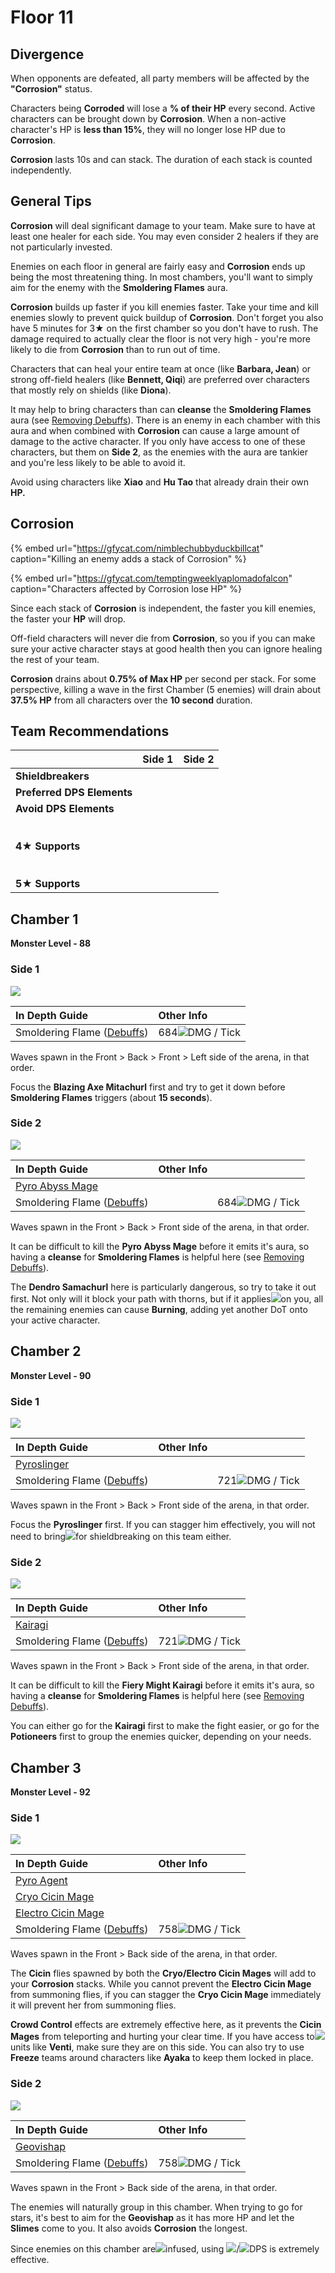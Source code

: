 # Floor 11

## Divergence

When opponents are defeated, all party members will be affected by the **"Corrosion"** status.

Characters being **Corroded** will lose a **% of their HP** every second. Active characters can be brought down by **Corrosion**. When a non-active character's HP is **less than 15%**, they will no longer lose HP due to **Corrosion**.

**Corrosion** lasts 10s and can stack. The duration of each stack is counted independently.

## General Tips

**Corrosion** will deal significant damage to your team. Make sure to have at least one healer for each side. You may even consider 2 healers if they are not particularly invested.

Enemies on each floor in general are fairly easy and **Corrosion** ends up being the most threatening thing. In most chambers, you'll want to simply aim for the enemy with the **Smoldering Flames** aura.

**Corrosion** builds up faster if you kill enemies faster. Take your time and kill enemies slowly to prevent quick buildup of **Corrosion**. Don't forget you also have 5 minutes for 3★ on the first chamber so you don't have to rush. The damage required to actually clear the floor is not very high - you're more likely to die from **Corrosion** than to run out of time.

Characters that can heal your entire team at once \(like **Barbara, Jean**\) or strong off-field healers \(like **Bennett, Qiqi**\) are preferred over characters that mostly rely on shields \(like **Diona**\).

It may help to bring characters than can **cleanse** the **Smoldering Flames** aura \(see [Removing Debuffs](../../mechanics/debuffs/removing-debuffs.md)\). There is an enemy in each chamber with this aura and when combined with **Corrosion** can cause a large amount of damage to the active character. If you only have access to one of these characters, but them on **Side 2**, as the enemies with the aura are tankier and you're less likely to be able to avoid it.

Avoid using characters like **Xiao** and **Hu Tao** that already drain their own **HP.**

## Corrosion

{% embed url="https://gfycat.com/nimblechubbyduckbillcat" caption="Killing an enemy adds a stack of Corrosion" %}

{% embed url="https://gfycat.com/temptingweeklyaplomadofalcon" caption="Characters affected by Corrosion lose HP" %}

Since each stack of **Corrosion** is independent, the faster you kill enemies, the faster your **HP** will drop.

Off-field characters will never die from **Corrosion**, so you if you can make sure your active character stays at good health then you can ignore healing the rest of your team.

**Corrosion** drains about **0.75% of Max HP** per second per stack. For some perspective, killing a wave in the first Chamber \(5 enemies\) will drain about **37.5% HP** from all characters over the **10 second** duration.

## Team Recommendations

<table>
  <thead>
    <tr>
      <th style="text-align:left"></th>
      <th style="text-align:center">Side 1</th>
      <th style="text-align:center">Side 2</th>
    </tr>
  </thead>
  <tbody>
    <tr>
      <td style="text-align:left"><b>Shieldbreakers</b>
      </td>
      <td style="text-align:center">
        <img src="../../.gitbook/assets/pyro_small.png" alt/>
        <img src="../../.gitbook/assets/hydro_small.png" alt/>
      </td>
      <td style="text-align:center">
        <img src="../../.gitbook/assets/hydro_small.png" alt/>
      </td>
    </tr>
    <tr>
      <td style="text-align:left"><b>Preferred DPS Elements</b>
      </td>
      <td style="text-align:center">
        <img src="../../.gitbook/assets/physical_small.png" alt/>
      </td>
      <td style="text-align:center">
        <img src="../../.gitbook/assets/hydro_small.png" alt/>
        <img src="../../.gitbook/assets/cryo_small.png" alt/>
      </td>
    </tr>
    <tr>
      <td style="text-align:left"><b>Avoid DPS Elements</b>
      </td>
      <td style="text-align:center">
        <img src="../../.gitbook/assets/pyro_small.png" alt/>
      </td>
      <td style="text-align:center">
        <img src="../../.gitbook/assets/pyro_small.png" alt/>
      </td>
    </tr>
    <tr>
      <td style="text-align:left"><b>4</b>&#x2605; <b>Supports</b>
      </td>
      <td style="text-align:center">
        <p>
          <img src="../../.gitbook/assets/ui_avataricon_bennett.png" alt/>
          <img src="../../.gitbook/assets/ui_avataricon_barbara.png" alt/>
          <img src="../../.gitbook/assets/ui_avataricon_noelle.png" alt/>
        </p>
        <p>
          <img src="https://firebasestorage.googleapis.com/v0/b/gitbook-28427.appspot.com/o/assets%2F-MVAGyyACcSzyzfmgy7f%2F-Mjm0CePos8cEafW8zqs%2F-MijIm9U88XaoHKE6Quo%2FUI_AvatarIcon_Sayu.png?alt=media&amp;token=c05c46e0-c654-47d8-84d8-83f1d54586b2"
          alt/>
          <img src="../../.gitbook/assets/ui_avataricon_sucrose.png" alt/>
        </p>
      </td>
      <td style="text-align:center">
        <p>
          <img src="../../.gitbook/assets/ui_avataricon_bennett.png" alt/>
          <img src="../../.gitbook/assets/ui_avataricon_barbara.png" alt/>
          <img src="../../.gitbook/assets/ui_avataricon_noelle.png" alt/>
        </p>
        <p>
          <img src="https://firebasestorage.googleapis.com/v0/b/gitbook-28427.appspot.com/o/assets%2F-MVAGyyACcSzyzfmgy7f%2F-Mjm0CePos8cEafW8zqs%2F-MijIm9U88XaoHKE6Quo%2FUI_AvatarIcon_Sayu.png?alt=media&amp;token=c05c46e0-c654-47d8-84d8-83f1d54586b2"
          alt/>
          <img src="../../.gitbook/assets/ui_avataricon_sucrose.png" alt/>
        </p>
      </td>
    </tr>
    <tr>
      <td style="text-align:left"><b>5&#x2605; Supports</b>
      </td>
      <td style="text-align:center">
        <img src="../../.gitbook/assets/ui_avataricon_kokomi.png" alt/>
        <img src="../../.gitbook/assets/ui_avataricon_qiqi.png" alt/>
        <img src="../../.gitbook/assets/ui_avataricon_jean.png" alt/>
        <img src="../../.gitbook/assets/ui_avataricon_kazuha.png" alt/>
        <img src="../../.gitbook/assets/ui_avataricon_venti.png" alt/>
      </td>
      <td style="text-align:center">
        <img src="../../.gitbook/assets/ui_avataricon_kokomi.png" alt/>
        <img src="../../.gitbook/assets/ui_avataricon_mona.png" alt/>
        <img src="../../.gitbook/assets/ui_avataricon_qiqi.png" alt/>
        <img src="../../.gitbook/assets/ui_avataricon_jean.png" alt/>
        <img src="../../.gitbook/assets/ui_avataricon_kazuha.png" alt/>
      </td>
    </tr>
  </tbody>
</table>

## Chamber 1

**Monster Level - 88**

### Side 1

![](../../.gitbook/assets/11-1-1v21.png)

| **In Depth Guide** | Other Info |
| :--- | :--- |
| Smoldering Flame \([Debuffs](../../mechanics/debuffs/)\) | 684![](../../.gitbook/assets/pyro_small.png)DMG / Tick |

Waves spawn in the Front &gt; Back &gt; Front &gt; Left side of the arena, in that order.

Focus the **Blazing Axe Mitachurl** first and try to get it down before **Smoldering Flames** triggers \(about **15 seconds**\).

### Side 2

![](../../.gitbook/assets/11-1-2v21.png)

| **In Depth Guide** | Other Info |  |
| :--- | :--- | :--- |
| [Pyro Abyss Mage](../../monsters/abyss-order/pyro-abyss-mage.md) |  |  |
| Smoldering Flame \([Debuffs](../../mechanics/debuffs/)\) |  | 684![](../../.gitbook/assets/pyro_small.png)DMG / Tick |

Waves spawn in the Front &gt; Back &gt; Front side of the arena, in that order.

It can be difficult to kill the **Pyro Abyss Mage** before it emits it's aura, so having a **cleanse** for **Smoldering Flames** is helpful here \(see [Removing Debuffs](../../mechanics/debuffs/removing-debuffs.md)\). 

The **Dendro Samachurl** here is particularly dangerous, so try to take it out first. Not only will it block your path with thorns, but if it applies![](../../.gitbook/assets/dendro_small.png)on you, all the remaining enemies can cause **Burning**, adding yet another DoT onto your active character.

## Chamber 2

**Monster Level - 90**

### Side 1

![](../../.gitbook/assets/11-2-1v21.png)

| **In Depth Guide** | Other Info |  |
| :--- | :--- | :--- |
| [Pyroslinger](../../monsters/fatui/pyroslinger.md) |  |  |
| Smoldering Flame \([Debuffs](../../mechanics/debuffs/)\) |  | 721![](../../.gitbook/assets/pyro_small.png)DMG / Tick |

Waves spawn in the Front &gt; Back &gt; Front side of the arena, in that order.

Focus the **Pyroslinger** first. If you can stagger him effectively, you will not need to bring![](../../.gitbook/assets/hydro_small.png)for shieldbreaking on this team either.

### Side 2

![](../../.gitbook/assets/11-2-2v21.png)

| **In Depth Guide** | Other Info |
| :--- | :--- |
| [Kairagi](../../monsters/untitled/kairagi.md) |  |
| Smoldering Flame \([Debuffs](../../mechanics/debuffs/)\) | 721![](../../.gitbook/assets/pyro_small.png)DMG / Tick |

Waves spawn in the Front &gt; Back &gt; Front side of the arena, in that order.

It can be difficult to kill the **Fiery Might Kairagi** before it emits it's aura, so having a **cleanse** for **Smoldering Flames** is helpful here \(see [Removing Debuffs](../../mechanics/debuffs/removing-debuffs.md)\).

You can either go for the **Kairagi** first to make the fight easier, or go for the **Potioneers** first to group the enemies quicker, depending on your needs.

## Chamber 3

**Monster Level - 92**

### Side 1

![](../../.gitbook/assets/11-3-1v21.png)

| **In Depth Guide** | Other Info |
| :--- | :--- |
| [Pyro Agent](../../monsters/fatui/pyro-agent.md) |  |
| [Cryo Cicin Mage](../../monsters/fatui/cryo-cicin-mage.md) |  |
| [Electro Cicin Mage](../../monsters/fatui/electro-cicin-mage.md) |  |
| Smoldering Flame \([Debuffs](../../mechanics/debuffs/)\) | 758![](../../.gitbook/assets/pyro_small.png)DMG / Tick |

Waves spawn in the Front &gt; Back side of the arena, in that order.

The **Cicin** flies spawned by both the **Cryo/Electro Cicin Mages** will add to your **Corrosion** stacks. While you cannot prevent the **Electro Cicin Mage** from summoning flies, if you can stagger the **Cryo Cicin Mage** immediately it will prevent her from summoning flies.

**Crowd Control** effects are extremely effective here, as it prevents the **Cicin Mages** from teleporting and hurting your clear time. If you have access to![](../../.gitbook/assets/anemo_small.png)units like **Venti**, make sure they are on this side. You can also try to use **Freeze** teams around characters like **Ayaka** to keep them locked in place.

### Side 2

![](../../.gitbook/assets/11-3-2v21.png)

| **In Depth Guide** | Other Info |
| :--- | :--- |
| [Geovishap](../../monsters/animals/geovishap.md) |  |
| Smoldering Flame \([Debuffs](../../mechanics/debuffs/)\) | 758![](../../.gitbook/assets/pyro_small.png)DMG / Tick |

Waves spawn in the Front &gt; Back side of the arena, in that order.

The enemies will naturally group in this chamber. When trying to go for stars, it's best to aim for the **Geovishap** as it has more HP and let the **Slimes** come to you. It also avoids **Corrosion** the longest.

Since enemies on this chamber are![](../../.gitbook/assets/pyro_small.png)infused, using ![](../../.gitbook/assets/hydro_small.png)/![](../../.gitbook/assets/cryo_small.png)DPS is extremely effective.

